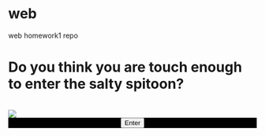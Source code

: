# web
web homework1 repo
<h1>Do you think you are touch enough to enter the salty spitoon?</h1>
<br/>
<img src="https://i.kym-cdn.com/entries/icons/original/000/003/022/wISx2Jj91qhyzqyz10Muv1jbo1_500.jpg"/>
<div style="background:black; display:flex;justify-content:center">
            <a href="sergey.html">
                    <button>Enter</button>
           </a>
</div>
